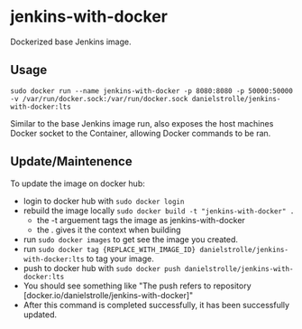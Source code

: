 # jenkins-with-docker
Dockerized base Jenkins image.

## Usage
`sudo docker run --name jenkins-with-docker -p 8080:8080 -p 50000:50000 -v /var/run/docker.sock:/var/run/docker.sock danielstrolle/jenkins-with-docker:lts`

Similar to the base Jenkins image run, also exposes the host machines Docker socket to the Container, allowing Docker commands to be ran.

## Update/Maintenence
To update the image on docker hub:
  - login to docker hub with `sudo docker login`
  - rebuild the image locally `sudo docker build -t "jenkins-with-docker" .` 
      - the -t arguement tags the image as jenkins-with-docker
      - the . gives it the context when building
  - run `sudo docker images` to get see the image you created.
  - run `sudo docker tag {REPLACE_WITH_IMAGE_ID} danielstrolle/jenkins-with-docker:lts` to tag your image.
  - push to docker hub with `sudo docker push danielstrolle/jenkins-with-docker:lts`
  - You should see something like "The push refers to repository [docker.io/danielstrolle/jenkins-with-docker]"
  - After this command is completed successfully, it has been successfully updated.
